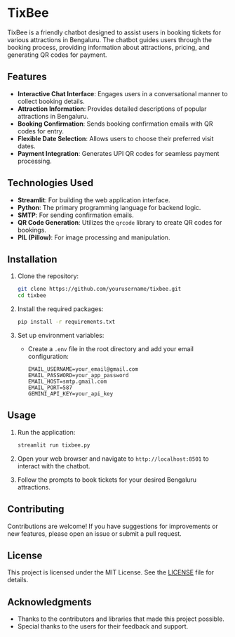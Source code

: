 # TixBee

TixBee is a friendly chatbot designed to assist users in booking tickets for various attractions in Bengaluru. The chatbot guides users through the booking process, providing information about attractions, pricing, and generating QR codes for payment.

## Features

- **Interactive Chat Interface**: Engages users in a conversational manner to collect booking details.
- **Attraction Information**: Provides detailed descriptions of popular attractions in Bengaluru.
- **Booking Confirmation**: Sends booking confirmation emails with QR codes for entry.
- **Flexible Date Selection**: Allows users to choose their preferred visit dates.
- **Payment Integration**: Generates UPI QR codes for seamless payment processing.

## Technologies Used

- **Streamlit**: For building the web application interface.
- **Python**: The primary programming language for backend logic.
- **SMTP**: For sending confirmation emails.
- **QR Code Generation**: Utilizes the `qrcode` library to create QR codes for bookings.
- **PIL (Pillow)**: For image processing and manipulation.

## Installation

1. Clone the repository:
   ```bash
   git clone https://github.com/yourusername/tixbee.git
   cd tixbee
   ```

2. Install the required packages:
   ```bash
   pip install -r requirements.txt
   ```

3. Set up environment variables:
   - Create a `.env` file in the root directory and add your email configuration:
     ```
     EMAIL_USERNAME=your_email@gmail.com
     EMAIL_PASSWORD=your_app_password
     EMAIL_HOST=smtp.gmail.com
     EMAIL_PORT=587
     GEMINI_API_KEY=your_api_key
     ```

## Usage

1. Run the application:
   ```bash
   streamlit run tixbee.py
   ```

2. Open your web browser and navigate to `http://localhost:8501` to interact with the chatbot.

3. Follow the prompts to book tickets for your desired Bengaluru attractions.

## Contributing

Contributions are welcome! If you have suggestions for improvements or new features, please open an issue or submit a pull request.

## License

This project is licensed under the MIT License. See the [LICENSE](LICENSE) file for details.

## Acknowledgments

- Thanks to the contributors and libraries that made this project possible.
- Special thanks to the users for their feedback and support.
